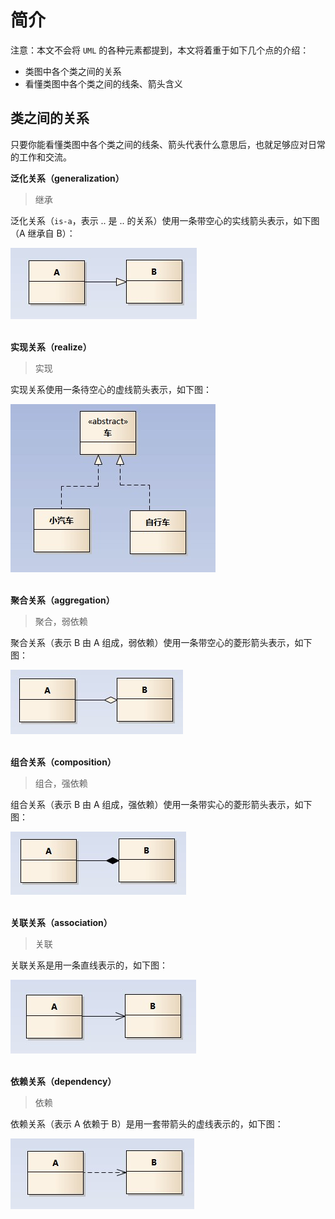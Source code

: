 # **简介**

注意：本文不会将 `UML` 的各种元素都提到，本文将着重于如下几个点的介绍：

- 类图中各个类之间的关系
- 看懂类图中各个类之间的线条、箭头含义

## **类之间的关系**

只要你能看懂类图中各个类之间的线条、箭头代表什么意思后，也就足够应对日常的工作和交流。

**泛化关系（generalization）**

> 继承

泛化关系（`is-a`，表示 .. 是 .. 的关系）使用一条带空心的实线箭头表示，如下图（A 继承自 B）：

![](../images/screenshot_1594803009203.png)

</br>**实现关系（realize）**

> 实现

实现关系使用一条待空心的虚线箭头表示，如下图：

![](../images/screenshot_1594803207527.png)

</br>**聚合关系（aggregation）**

> 聚合，弱依赖

聚合关系（表示 B 由 A 组成，弱依赖）使用一条带空心的菱形箭头表示，如下图：

![](../images/screenshot_1594803216517.png)

</br>**组合关系（composition）**

> 组合，强依赖

组合关系（表示 B 由 A 组成，强依赖）使用一条带实心的菱形箭头表示，如下图：

![](../images/screenshot_1594803333310.png)

</br>**关联关系（association）**

> 关联

关联关系是用一条直线表示的，如下图：

![](../images/screenshot_1594803403719.png)

</br>**依赖关系（dependency）**

> 依赖

依赖关系（表示 A 依赖于 B）是用一套带箭头的虚线表示的，如下图：

![](../images/screenshot_1594803438895.png)



</br>